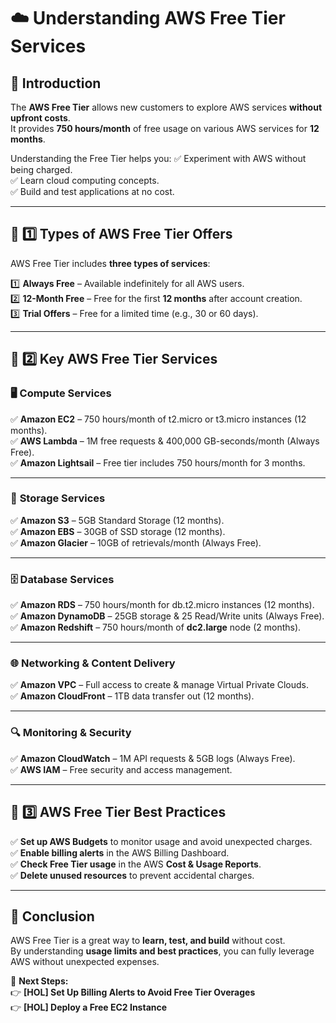 # ☁️ Understanding AWS Free Tier Services

## 🎉 Introduction
The **AWS Free Tier** allows new customers to explore AWS services **without upfront costs**.  
It provides **750 hours/month** of free usage on various AWS services for **12 months**.

Understanding the Free Tier helps you:
✅ Experiment with AWS without being charged.  
✅ Learn cloud computing concepts.  
✅ Build and test applications at no cost.  

---

## 📌 1️⃣ Types of AWS Free Tier Offers
AWS Free Tier includes **three types of services**:

1️⃣ **Always Free** – Available indefinitely for all AWS users.  
2️⃣ **12-Month Free** – Free for the first **12 months** after account creation.  
3️⃣ **Trial Offers** – Free for a limited time (e.g., 30 or 60 days).  

---

## 📌 2️⃣ Key AWS Free Tier Services
### 🖥️ **Compute Services**
✅ **Amazon EC2** – 750 hours/month of t2.micro or t3.micro instances (12 months).  
✅ **AWS Lambda** – 1M free requests & 400,000 GB-seconds/month (Always Free).  
✅ **Amazon Lightsail** – Free tier includes 750 hours/month for 3 months.  

---

### 💾 **Storage Services**
✅ **Amazon S3** – 5GB Standard Storage (12 months).  
✅ **Amazon EBS** – 30GB of SSD storage (12 months).  
✅ **Amazon Glacier** – 10GB of retrievals/month (Always Free).  

---

### 🗄️ **Database Services**
✅ **Amazon RDS** – 750 hours/month for db.t2.micro instances (12 months).  
✅ **Amazon DynamoDB** – 25GB storage & 25 Read/Write units (Always Free).  
✅ **Amazon Redshift** – 750 hours/month of **dc2.large** node (2 months).  

---

### 🌐 **Networking & Content Delivery**
✅ **Amazon VPC** – Full access to create & manage Virtual Private Clouds.  
✅ **Amazon CloudFront** – 1TB data transfer out (12 months).  

---

### 🔍 **Monitoring & Security**
✅ **Amazon CloudWatch** – 1M API requests & 5GB logs (Always Free).  
✅ **AWS IAM** – Free security and access management.  

---

## 📌 3️⃣ AWS Free Tier Best Practices
✅ **Set up AWS Budgets** to monitor usage and avoid unexpected charges.  
✅ **Enable billing alerts** in the AWS Billing Dashboard.  
✅ **Check Free Tier usage** in the AWS **Cost & Usage Reports**.  
✅ **Delete unused resources** to prevent accidental charges.  

---

## 🎯 Conclusion
AWS Free Tier is a great way to **learn, test, and build** without cost.  
By understanding **usage limits and best practices**, you can fully leverage AWS without unexpected expenses.

📌 **Next Steps:**  
👉 **[HOL] Set Up Billing Alerts to Avoid Free Tier Overages**  
👉 **[HOL] Deploy a Free EC2 Instance**
